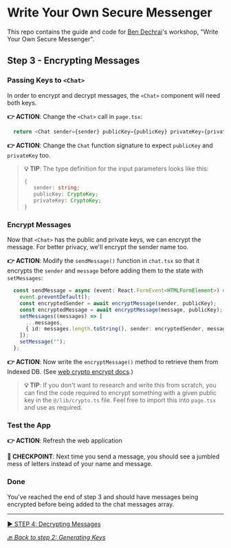 # Write Your Own Secure Messenger

This repo contains the guide and code for [Ben Dechrai][ben-twitter]'s workshop, "Write Your Own Secure Messenger".

## Step 3 - Encrypting Messages

### Passing Keys to `<Chat>`

In order to encrypt and decrypt messages, the `<Chat>` component will need both keys.

**👉 ACTION**: Change the `<Chat>` call in `page.tsx`:

```ts
  return <Chat sender={sender} publicKey={publicKey} privateKey={privateKey} />;
```

**👉 ACTION**: Change the `Chat` function signature to expect `publicKey` and `privateKey` too.

> **💡 TIP**: The type definition for the input parameters looks like this:
> ```ts
> {
>    sender: string;
>    publicKey: CryptoKey;
>    privateKey: CryptoKey;
> }
> ```

### Encrypt Messages

Now that `<Chat>` has the public and private keys, we can encrypt the message. For better privacy, we'll encrypt the sender name too.

**👉 ACTION**: Modify the `sendMessage()` function in `chat.tsx` so that it encrypts the `sender` and `message` before adding them to the state with `setMessages`:

```ts
  const sendMessage = async (event: React.FormEvent<HTMLFormElement>) => {
    event.preventDefault();
    const encryptedSender = await encryptMessage(sender, publicKey);
    const encryptedMessage = await encryptMessage(message, publicKey);
    setMessages((messages) => [
      ...messages,
      { id: messages.length.toString(), sender: encryptedSender, message: encryptedMessage },
    ]);
    setMessage("");
  };
```

**👉 ACTION**: Now write the `encryptMessage()` method to retrieve them from Indexed DB. (See [web crypto encrypt docs][mdn-web-crypto-encrypt].)

> **💡 TIP**: If you don't want to research and write this from scratch, you can find the code required to encrypt something with a given public key in the `@/lib/crypto.ts` file. Feel free to import this into `page.tsx` and use as required.

### Test the App

**👉 ACTION**: Refresh the web application

**🧪 CHECKPOINT**: Next time you send a message, you should see a jumbled mess of letters instead of your name and message.

### Done

You've reached the end of step 3 and should have messages being encrypted before being added to the chat messages array.

---

[▶️ STEP 4: Decrypting Messages](./STEP-4-DECRYPTING-MESSAGES.md)

_[🔙 Back to step 2: Generating Keys](./STEP-2-GENERATING-KEYS)_

[ben-twitter]: https://twitter.com/bendechrai
[mdn-web-crypto-encrypt]: https://developer.mozilla.org/en-US/docs/Web/API/SubtleCrypto/encrypt
